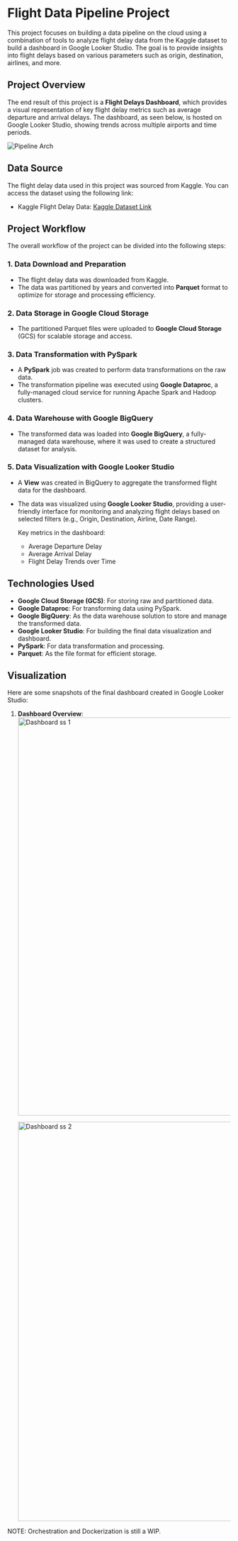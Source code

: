 # Flight Data Pipeline Project

This project focuses on building a data pipeline on the cloud using a combination of tools to analyze flight delay data from the Kaggle dataset to build a dashboard in Google Looker Studio. The goal is to provide insights into flight delays based on various parameters such as origin, destination, airlines, and more.

## Project Overview

The end result of this project is a **Flight Delays Dashboard**, which provides a visual representation of key flight delay metrics such as average departure and arrival delays. The dashboard, as seen below, is hosted on Google Looker Studio, showing trends across multiple airports and time periods.


![Pipeline Arch](https://github.com/user-attachments/assets/a908dc1b-ea01-4def-a4ec-99fc77a3d552)


## Data Source

The flight delay data used in this project was sourced from Kaggle. You can access the dataset using the following link:

- Kaggle Flight Delay Data: [Kaggle Dataset Link](https://www.kaggle.com/datasets/robikscube/flight-delay-dataset-20182022)  <!-- Replace with actual Kaggle dataset link -->

## Project Workflow

The overall workflow of the project can be divided into the following steps:

### 1. Data Download and Preparation
- The flight delay data was downloaded from Kaggle.
- The data was partitioned by years and converted into **Parquet** format to optimize for storage and processing efficiency.

### 2. Data Storage in Google Cloud Storage
- The partitioned Parquet files were uploaded to **Google Cloud Storage** (GCS) for scalable storage and access.

### 3. Data Transformation with PySpark
- A **PySpark** job was created to perform data transformations on the raw data.
- The transformation pipeline was executed using **Google Dataproc**, a fully-managed cloud service for running Apache Spark and Hadoop clusters.

### 4. Data Warehouse with Google BigQuery
- The transformed data was loaded into **Google BigQuery**, a fully-managed data warehouse, where it was used to create a structured dataset for analysis.

### 5. Data Visualization with Google Looker Studio
- A **View** was created in BigQuery to aggregate the transformed flight data for the dashboard.
- The data was visualized using **Google Looker Studio**, providing a user-friendly interface for monitoring and analyzing flight delays based on selected filters (e.g., Origin, Destination, Airline, Date Range).
  
  Key metrics in the dashboard:
  - Average Departure Delay
  - Average Arrival Delay
  - Flight Delay Trends over Time

## Technologies Used

- **Google Cloud Storage (GCS)**: For storing raw and partitioned data.
- **Google Dataproc**: For transforming data using PySpark.
- **Google BigQuery**: As the data warehouse solution to store and manage the transformed data.
- **Google Looker Studio**: For building the final data visualization and dashboard.
- **PySpark**: For data transformation and processing.
- **Parquet**: As the file format for efficient storage.

## Visualization

Here are some snapshots of the final dashboard created in Google Looker Studio:

1. **Dashboard Overview**:
   <img width="899" alt="Dashboard ss 1" src="https://github.com/user-attachments/assets/08f4ea1d-ccad-4bea-9e26-4fc148a5bd27">

   <img width="902" alt="Dashboard ss 2" src="https://github.com/user-attachments/assets/a3fdc2e6-4959-42cd-8799-0cef28ab4ec9">


NOTE: Orchestration and Dockerization is still a WIP.
